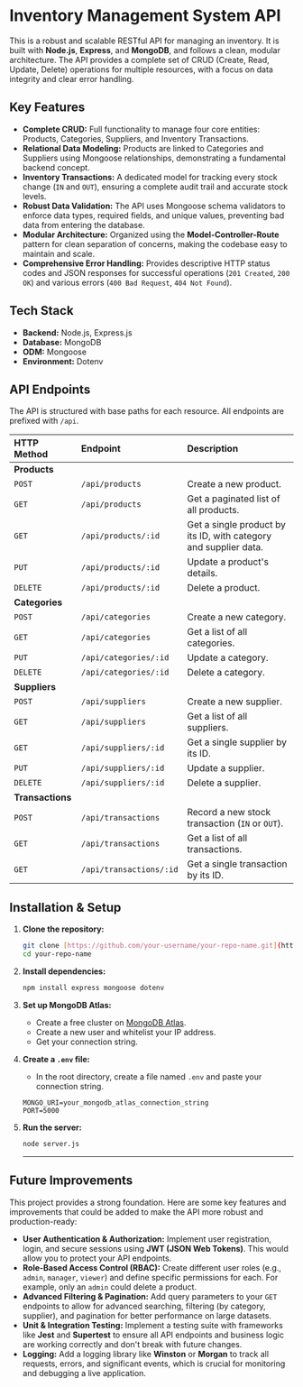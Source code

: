 # Inventory Management System API

This is a robust and scalable RESTful API for managing an inventory. It is built with **Node.js**, **Express**, and **MongoDB**, and follows a clean, modular architecture. The API provides a complete set of CRUD (Create, Read, Update, Delete) operations for multiple resources, with a focus on data integrity and clear error handling.

## Key Features

* **Complete CRUD:** Full functionality to manage four core entities: Products, Categories, Suppliers, and Inventory Transactions.
* **Relational Data Modeling:** Products are linked to Categories and Suppliers using Mongoose relationships, demonstrating a fundamental backend concept.
* **Inventory Transactions:** A dedicated model for tracking every stock change (`IN` and `OUT`), ensuring a complete audit trail and accurate stock levels.
* **Robust Data Validation:** The API uses Mongoose schema validators to enforce data types, required fields, and unique values, preventing bad data from entering the database.
* **Modular Architecture:** Organized using the **Model-Controller-Route** pattern for clean separation of concerns, making the codebase easy to maintain and scale.
* **Comprehensive Error Handling:** Provides descriptive HTTP status codes and JSON responses for successful operations (`201 Created`, `200 OK`) and various errors (`400 Bad Request`, `404 Not Found`).

## Tech Stack

* **Backend:** Node.js, Express.js
* **Database:** MongoDB
* **ODM:** Mongoose
* **Environment:** Dotenv

## API Endpoints

The API is structured with base paths for each resource. All endpoints are prefixed with `/api`.

| **HTTP Method** | **Endpoint** | **Description** |
| :--- | :--- | :--- |
| **Products** | | |
| `POST` | `/api/products` | Create a new product. |
| `GET` | `/api/products` | Get a paginated list of all products. |
| `GET` | `/api/products/:id` | Get a single product by its ID, with category and supplier data. |
| `PUT` | `/api/products/:id` | Update a product's details. |
| `DELETE` | `/api/products/:id` | Delete a product. |
| **Categories** | | |
| `POST` | `/api/categories` | Create a new category. |
| `GET` | `/api/categories` | Get a list of all categories. |
| `PUT` | `/api/categories/:id` | Update a category. |
| `DELETE` | `/api/categories/:id` | Delete a category. |
| **Suppliers** | | |
| `POST` | `/api/suppliers` | Create a new supplier. |
| `GET` | `/api/suppliers` | Get a list of all suppliers. |
| `GET` | `/api/suppliers/:id` | Get a single supplier by its ID. |
| `PUT` | `/api/suppliers/:id` | Update a supplier. |
| `DELETE` | `/api/suppliers/:id` | Delete a supplier. |
| **Transactions** | | |
| `POST` | `/api/transactions` | Record a new stock transaction (`IN` or `OUT`). |
| `GET` | `/api/transactions` | Get a list of all transactions. |
| `GET` | `/api/transactions/:id` | Get a single transaction by its ID. |

## Installation & Setup

1.  **Clone the repository:**
    ```bash
    git clone [https://github.com/your-username/your-repo-name.git](https://github.com/your-username/your-repo-name.git)
    cd your-repo-name
    ```

2.  **Install dependencies:**
    ```bash
    npm install express mongoose dotenv
    ```

3.  **Set up MongoDB Atlas:**
    * Create a free cluster on [MongoDB Atlas](https://www.mongodb.com/cloud/atlas/register).
    * Create a new user and whitelist your IP address.
    * Get your connection string.

4.  **Create a `.env` file:**
    * In the root directory, create a file named `.env` and paste your connection string.
    ```
    MONGO_URI=your_mongodb_atlas_connection_string
    PORT=5000
    ```

5.  **Run the server:**
    ```bash
    node server.js
    ```

    ---

## Future Improvements

This project provides a strong foundation. Here are some key features and improvements that could be added to make the API more robust and production-ready:

* **User Authentication & Authorization:** Implement user registration, login, and secure sessions using **JWT (JSON Web Tokens)**. This would allow you to protect your API endpoints.
* **Role-Based Access Control (RBAC):** Create different user roles (e.g., `admin`, `manager`, `viewer`) and define specific permissions for each. For example, only an `admin` could delete a product.
* **Advanced Filtering & Pagination:** Add query parameters to your `GET` endpoints to allow for advanced searching, filtering (by category, supplier), and pagination for better performance on large datasets.
* **Unit & Integration Testing:** Implement a testing suite with frameworks like **Jest** and **Supertest** to ensure all API endpoints and business logic are working correctly and don't break with future changes.
* **Logging:** Add a logging library like **Winston** or **Morgan** to track all requests, errors, and significant events, which is crucial for monitoring and debugging a live application.
